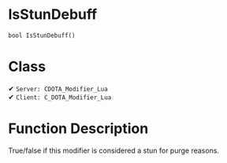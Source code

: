 # IsStunDebuff
```
bool IsStunDebuff()
```
# Class
✔ `Server: CDOTA_Modifier_Lua`  
✔ `Client: C_DOTA_Modifier_Lua`  

# Function Description
True/false if this modifier is considered a stun for purge reasons.

